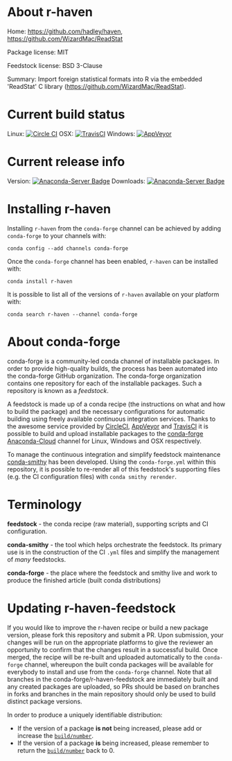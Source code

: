 About r-haven
=============

Home: https://github.com/hadley/haven, https://github.com/WizardMac/ReadStat

Package license: MIT

Feedstock license: BSD 3-Clause

Summary: Import foreign statistical formats into R via the embedded 'ReadStat' C library (https://github.com/WizardMac/ReadStat).



Current build status
====================

Linux: [![Circle CI](https://circleci.com/gh/conda-forge/r-haven-feedstock.svg?style=shield)](https://circleci.com/gh/conda-forge/r-haven-feedstock)
OSX: [![TravisCI](https://travis-ci.org/conda-forge/r-haven-feedstock.svg?branch=master)](https://travis-ci.org/conda-forge/r-haven-feedstock)
Windows: [![AppVeyor](https://ci.appveyor.com/api/projects/status/github/conda-forge/r-haven-feedstock?svg=True)](https://ci.appveyor.com/project/conda-forge/r-haven-feedstock/branch/master)

Current release info
====================
Version: [![Anaconda-Server Badge](https://anaconda.org/conda-forge/r-haven/badges/version.svg)](https://anaconda.org/conda-forge/r-haven)
Downloads: [![Anaconda-Server Badge](https://anaconda.org/conda-forge/r-haven/badges/downloads.svg)](https://anaconda.org/conda-forge/r-haven)

Installing r-haven
==================

Installing `r-haven` from the `conda-forge` channel can be achieved by adding `conda-forge` to your channels with:

```
conda config --add channels conda-forge
```

Once the `conda-forge` channel has been enabled, `r-haven` can be installed with:

```
conda install r-haven
```

It is possible to list all of the versions of `r-haven` available on your platform with:

```
conda search r-haven --channel conda-forge
```


About conda-forge
=================

conda-forge is a community-led conda channel of installable packages.
In order to provide high-quality builds, the process has been automated into the
conda-forge GitHub organization. The conda-forge organization contains one repository
for each of the installable packages. Such a repository is known as a *feedstock*.

A feedstock is made up of a conda recipe (the instructions on what and how to build
the package) and the necessary configurations for automatic building using freely
available continuous integration services. Thanks to the awesome service provided by
[CircleCI](https://circleci.com/), [AppVeyor](http://www.appveyor.com/)
and [TravisCI](https://travis-ci.org/) it is possible to build and upload installable
packages to the [conda-forge](https://anaconda.org/conda-forge)
[Anaconda-Cloud](http://docs.anaconda.org/) channel for Linux, Windows and OSX respectively.

To manage the continuous integration and simplify feedstock maintenance
[conda-smithy](http://github.com/conda-forge/conda-smithy) has been developed.
Using the ``conda-forge.yml`` within this repository, it is possible to re-render all of
this feedstock's supporting files (e.g. the CI configuration files) with ``conda smithy rerender``.


Terminology
===========

**feedstock** - the conda recipe (raw material), supporting scripts and CI configuration.

**conda-smithy** - the tool which helps orchestrate the feedstock.
                   Its primary use is in the construction of the CI ``.yml`` files
                   and simplify the management of *many* feedstocks.

**conda-forge** - the place where the feedstock and smithy live and work to
                  produce the finished article (built conda distributions)


Updating r-haven-feedstock
==========================

If you would like to improve the r-haven recipe or build a new
package version, please fork this repository and submit a PR. Upon submission,
your changes will be run on the appropriate platforms to give the reviewer an
opportunity to confirm that the changes result in a successful build. Once
merged, the recipe will be re-built and uploaded automatically to the
`conda-forge` channel, whereupon the built conda packages will be available for
everybody to install and use from the `conda-forge` channel.
Note that all branches in the conda-forge/r-haven-feedstock are
immediately built and any created packages are uploaded, so PRs should be based
on branches in forks and branches in the main repository should only be used to
build distinct package versions.

In order to produce a uniquely identifiable distribution:
 * If the version of a package **is not** being increased, please add or increase
   the [``build/number``](http://conda.pydata.org/docs/building/meta-yaml.html#build-number-and-string).
 * If the version of a package **is** being increased, please remember to return
   the [``build/number``](http://conda.pydata.org/docs/building/meta-yaml.html#build-number-and-string)
   back to 0.
